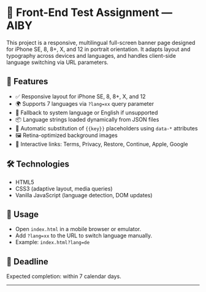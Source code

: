 # 📱 Front-End Test Assignment — AIBY

This project is a responsive, multilingual full-screen banner page designed for iPhone SE, 8, 8+, X, and 12 in portrait orientation. It adapts layout and typography across devices and languages, and handles client-side language switching via URL parameters.

## 🚀 Features

- ✅ Responsive layout for iPhone SE, 8, 8+, X, and 12
- 🌍 Supports 7 languages via `?lang=xx` query parameter
- 🧠 Fallback to system language or English if unsupported
- 📦 Language strings loaded dynamically from JSON files
- 🔁 Automatic substitution of `{{key}}` placeholders using `data-*` attributes
- 🖼️ Retina-optimized background images
- 🔗 Interactive links: Terms, Privacy, Restore, Continue, Apple, Google

## 🛠️ Technologies

- HTML5
- CSS3 (adaptive layout, media queries)
- Vanilla JavaScript (language detection, DOM updates)


## 📄 Usage

- Open `index.html` in a mobile browser or emulator.
- Add `?lang=xx` to the URL to switch language manually.
- Example: `index.html?lang=de`

## 📅 Deadline

Expected completion: within 7 calendar days.

---


